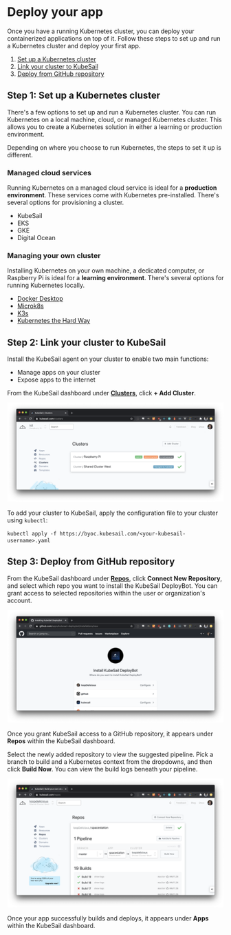 # Deploy your app

Once you have a running Kubernetes cluster, you can deploy your containerized applications on top of it. Follow these steps to set up and run a Kubernetes cluster and deploy your first app.

1. [Set up a Kubernetes cluster](#step-1-set-up-a-kubernetes-cluster)
1. [Link your cluster to KubeSail](#step-2-link-your-cluster-to-kubesail)
1. [Deploy from GitHub repository](#step-3-deploy-from-github-repository)

## Step 1: Set up a Kubernetes cluster

There's a few options to set up and run a Kubernetes cluster. You can run Kubernetes on a local machine, cloud, or managed Kubernetes cluster. This allows you to create a Kubernetes solution in either a learning or production environment.

Depending on where you choose to run Kubernetes, the steps to set it up is different.

### Managed cloud services
Running Kubernetes on a managed cloud service is ideal for a **production environment**. These services come with Kubernetes pre-installed. There's several options for provisioning a cluster.

- KubeSail
- EKS
- GKE
- Digital Ocean

### Managing your own cluster

Installing Kubernetes on your own machine, a dedicated computer, or Raspberry Pi is ideal for a **learning environment**. There's several options for running Kubernetes locally.

- [Docker Desktop](/install_kubernetes/#docker-desktop)
- [Microk8s](/install_kubernetes/#microk8s)
- [K3s](/install_kubernetes/#k3s)
- [Kubernetes the Hard Way](/install_kubernetes/#kubernetes-the-hard-way)

## Step 2: Link your cluster to KubeSail

Install the KubeSail agent on your cluster to enable two main functions:

- Manage apps on your cluster
- Expose apps to the internet

From the KubeSail dashboard under [**Clusters**](https://kubesail.com/clusters/), click **+ Add Cluster**.

![[add new cluster](img/clusters-add-cluster.png)](img/clusters-add-cluster.png)

To add your cluster to KubeSail, apply the configuration file to your cluster using `kubectl`:

    kubectl apply -f https://byoc.kubesail.com/<your-kubesail-username>.yaml

## Step 3: Deploy from GitHub repository

From the KubeSail dashboard under [**Repos**](https://kubesail.com/repos), click **Connect New Repository**, and select which repo you want to install the KubeSail DeployBot. You can grant access to selected repositories within the user or organization's account.

![[give deploybot permissions](img/deployboy-permissions.png)](img/deployboy-permissions.png)

Once you grant KubeSail access to a GitHub repository, it appears under **Repos** within the KubeSail dashboard. 

Select the newly added repository to view the suggested pipeline. Pick a branch to build and a Kubernetes context from the dropdowns, and then click **Build Now**. You can view the build logs beneath your pipeline. 

![[build pipeline](img/repos-pipeline-build.png)](img/repos-pipeline-build.png)

Once your app successfully builds and deploys, it appears under **Apps** within the KubeSail dashboard.
